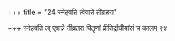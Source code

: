 +++
title = "24 स्नेहवति त्वेवान्ने तीव्रतरा"

+++
स्नेहवति त्व् एवान्ने तीव्रतरा पितॄणां प्रीतिर्द्राघीयांसं च कालम् २४
